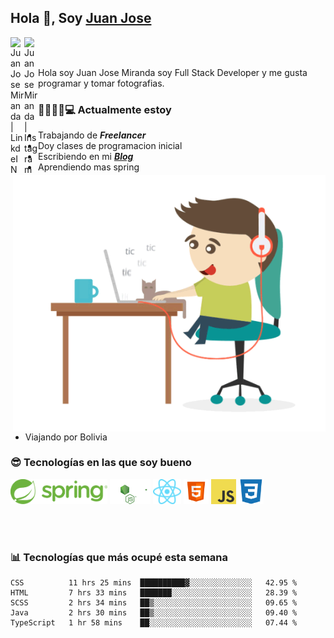 ## Hola 👋, Soy [Juan Jose](http://juanjoses.me)

<a href="https://www.linkedin.com/in/juanjosemirandam/">
  <img align="left" alt="Juan Jose Miranda | LinkdeIN" width="22px" src="https://cdn.jsdelivr.net/npm/simple-icons@v3/icons/linkedin.svg" />
</a>

<a href="https://www.instagram.com/juan.jose.miranda/">
  <img align="left" alt="Juan Jose Miranda | Instagram" width="22px" src="https://cdn.jsdelivr.net/npm/simple-icons@v3/icons/instagram.svg" />
</a>

<br /> <br />

Hola soy Juan Jose Miranda soy Full Stack Developer y me gusta programar y tomar fotografias.

<img align="right" alt="GIF" src="./images/gif-juanjose.gif" width="500" max-height="320" />

### 👨‍💻🕵‍♀💻 Actualmente estoy

- Trabajando de ***Freelancer***
- Doy clases de programacion inicial
- Escribiendo en mi ***[Blog](http://juanjoses.me)***
- Aprendiendo mas spring
- Viajando por Bolivia 

### 😎 Tecnologías en las que soy bueno

<code><img alt="Spring" height="40px" src="./images/spring-icon.svg"/></code>
<code><img alt="NodeJS" height="40px" src="./images/nodejs-icon.svg" /></code>
<code><img alt="ReactJS" height="40px" src="./images/react-icon.svg" /></code>
<code><img alt="HTML5" height="40px" src="./images/html-icon.png" /></code>
<code><img alt="JavaScript" height="40px" src="./images/js-icon.png"  /></code>
<code><img alt="CSS3" height="40px" src="./images/css-icon.png" /></code>

<br/><br/>

### 📊 Tecnologías que más ocupé esta semana

<!--START_SECTION:waka-->
```text
CSS          11 hrs 25 mins  ██████████▓░░░░░░░░░░░░░░   42.95 % 
HTML         7 hrs 33 mins   ███████░░░░░░░░░░░░░░░░░░   28.39 % 
SCSS         2 hrs 34 mins   ██▒░░░░░░░░░░░░░░░░░░░░░░   09.65 % 
Java         2 hrs 30 mins   ██▒░░░░░░░░░░░░░░░░░░░░░░   09.40 % 
TypeScript   1 hr 58 mins    ██░░░░░░░░░░░░░░░░░░░░░░░   07.44 % 
```
<!--END_SECTION:waka-->

<!-- ### 📌🤓 Últimos artículos en mi blog -->